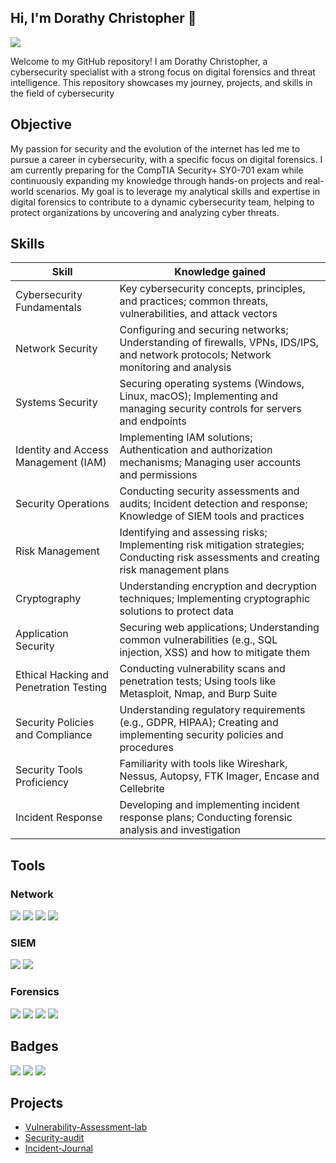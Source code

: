 ## Hi, I'm Dorathy Christopher 👋
<a href="https://linkedin.com/in/dorathychristopher"><img src="https://img.shields.io/badge/-LinkedIn-0072b1?&style=for-the-badge&logo=linkedin&logoColor=white" /></a>


Welcome to my GitHub repository! I am Dorathy Christopher, a cybersecurity specialist with a strong focus on digital forensics and threat intelligence. This repository showcases my journey, projects, and skills in the field of cybersecurity

## Objective

My passion for security and the evolution of the internet has led me to pursue a career in cybersecurity, with a specific focus on digital forensics. I am currently preparing for the CompTIA Security+ SY0-701 exam while continuously expanding my knowledge through hands-on projects and real-world scenarios. My goal is to leverage my analytical skills and expertise in digital forensics to contribute to a dynamic cybersecurity team, helping to protect organizations by uncovering and analyzing cyber threats.

## Skills

| Skill                                         | Knowledge gained         |
|-----------------------------------------------|----------------------------|
| Cybersecurity Fundamentals                      | Key cybersecurity concepts, principles, and practices; common threats, vulnerabilities, and attack vectors|
| Network Security | Configuring and securing networks; Understanding of firewalls, VPNs, IDS/IPS, and network protocols; Network monitoring and analysis|
| Systems Security | Securing operating systems (Windows, Linux, macOS); Implementing and managing security controls for servers and endpoints|
| Identity and Access Management (IAM) | Implementing IAM solutions; Authentication and authorization mechanisms; Managing user accounts and permissions|
| Security Operations | Conducting security assessments and audits; Incident detection and response; Knowledge of SIEM tools and practices|
| Risk Management | Identifying and assessing risks; Implementing risk mitigation strategies; Conducting risk assessments and creating risk management plans|
| Cryptography |Understanding encryption and decryption techniques; Implementing cryptographic solutions to protect data|
| Application Security |Securing web applications; Understanding common vulnerabilities (e.g., SQL injection, XSS) and how to mitigate them|
| Ethical Hacking and Penetration Testing | Conducting vulnerability scans and penetration tests; Using tools like Metasploit, Nmap, and Burp Suite|
| Security Policies and Compliance | Understanding regulatory requirements (e.g., GDPR, HIPAA); Creating and implementing security policies and procedures|
| Security Tools Proficiency | Familiarity with tools like Wireshark, Nessus, Autopsy, FTK Imager, Encase and Cellebrite |
| Incident Response | Developing and implementing incident response plans; Conducting forensic analysis and investigation|


## Tools

### Network
<div>
    <img src="https://img.shields.io/badge/-Wireshark-1679A7?&style=for-the-badge&logo=Wireshark&logoColor=white" />
    <img src="https://img.shields.io/badge/-Suricata-EF3B2D?&style=for-the-badge&logo=Suricata&logoColor=white" />
    <img src="https://img.shields.io/badge/-tcpdump-005571?&style=for-the-badge&logo=tcpdump&logoColor=white" />
    <img src="https://img.shields.io/badge/-nmap-004E4E?&style=for-the-badge&logo=nmap&logoColor=white" />

</div>

### SIEM
<div>
    <img src="https://img.shields.io/badge/-Splunk-000000?&style=for-the-badge&logo=Splunk&logoColor=white" />
 <img src="https://img.shields.io/badge/-Chronicle-005571?&style=for-the-badge&logo=chronicle&logoColor=white" />

 <div>
     
### Forensics
<div>
<img src="https://img.shields.io/badge/-Autopsy-009B77?&style=for-the-badge&logo=autopsy&logoColor=white" />
<img src="https://img.shields.io/badge/-FTK_Imager-0066CC?&style=for-the-badge&logo=ftk&logoColor=white" />
<img src="https://img.shields.io/badge/-EnCase-0033A0?&style=for-the-badge&logo=encase&logoColor=white" />
<img src="https://img.shields.io/badge/-Cellebrite-0099FF?&style=for-the-badge&logo=cellebrite&logoColor=white" />


</div>

## Badges
<div>
<img src="https://img.shields.io/badge/-Cisco%20Junior%20Cybersecurity%20Analyst-1a73e8?&style=for-the-badge&logo=Cisco&logoColor=white" />
<img src="https://img.shields.io/badge/-Google%20Cybersecurity%20Professional-4285F4?&style=for-the-badge&logo=Google&logoColor=white" />
<img src="https://img.shields.io/badge/-ISC2%20Candidate-ef3e47?&style=for-the-badge&logo=ISC2&logoColor=white" />



</div>

## Projects
- <a href="https://github.com/Dorakhris/Vulnerability-Assessment-lab/blob/main">Vulnerability-Assessment-lab</a>
- <a href="https://github.com/Dorakhris/Security-audit/blob/main/README.md">Security-audit</a>
- <a href="https://github.com/Dorakhris/Incident-Journal/blob/main/README.md">Incident-Journal</a>
